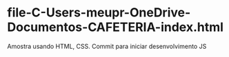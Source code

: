 # file-C-Users-meupr-OneDrive-Documentos-CAFETERIA-index.html
Amostra usando HTML, CSS.
Commit para iniciar desenvolvimento JS
